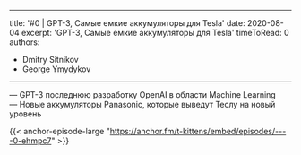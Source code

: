 
---
title: '#0 | GPT-3, Самые емкие аккумуляторы для Tesla'
date: 2020-08-04
excerpt: 'GPT-3, Самые емкие аккумуляторы для Tesla'
timeToRead: 0
authors:
  - Dmitry Sitnikov
  - George Ymydykov
---

— GPT-3 последнюю разработку OpenAI в области Machine Learning <br/>
— Новые аккумуляторы Panasonic, которые выведут Теслу на новый уровень 

{{< anchor-episode-large "https://anchor.fm/t-kittens/embed/episodes/----0-ehmpc7" >}}
